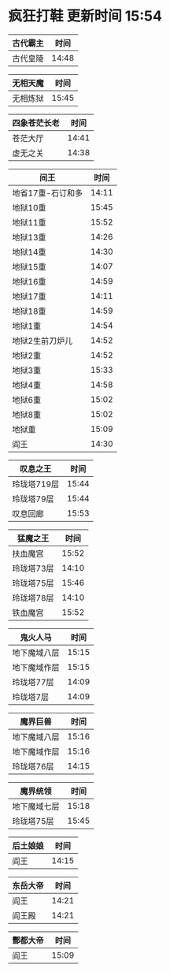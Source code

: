 # 疯狂打鞋 更新时间 15:54

| 古代霸主   | 时间    |
|--------|-------|
| 古代皇陵 | 14:48 |

| 无相天魔   | 时间    |
|--------|-------|
| 无相炼狱 | 15:45 |

| 四象苍茫长老   | 时间    |
|--------|-------|
| 苍茫大厅 | 14:41 |
| 虚无之关 | 14:38 |

| 间王   | 时间    |
|--------|-------|
| 地省17重-石订和多 | 14:11 |
| 地狱10重 | 15:45 |
| 地狱11重 | 15:52 |
| 地狱13重 | 14:26 |
| 地狱14重 | 14:30 |
| 地狱15重 | 14:07 |
| 地狱16重 | 14:59 |
| 地狱17重 | 14:11 |
| 地狱18重 | 14:59 |
| 地狱1重 | 14:54 |
| 地狱2生前刀炉儿 | 14:52 |
| 地狱2重 | 14:52 |
| 地狱3重 | 15:33 |
| 地狱4重 | 14:58 |
| 地狱6重 | 15:02 |
| 地狱8重 | 15:02 |
| 地狱重 | 15:09 |
| 阎王 | 14:30 |

| 叹息之王   | 时间    |
|--------|-------|
| 玲珑塔719层 | 15:44 |
| 玲珑塔79层 | 15:44 |
| 叹息回廊 | 15:53 |

| 猛魔之王   | 时间    |
|--------|-------|
| 扶血魔宫 | 15:52 |
| 玲珑塔73层 | 14:10 |
| 玲珑塔75层 | 15:46 |
| 玲珑塔78层 | 14:10 |
| 铁血魔宫 | 15:52 |

| 鬼火人马   | 时间    |
|--------|-------|
| 地下魔域八层 | 15:15 |
| 地下魔域作层 | 15:15 |
| 玲珑塔77层 | 14:09 |
| 玲珑塔7层 | 14:09 |

| 魔界巨兽   | 时间    |
|--------|-------|
| 地下魔域八层 | 15:16 |
| 地下魔域作层 | 15:16 |
| 玲珑塔76层 | 14:15 |

| 魔界统领   | 时间    |
|--------|-------|
| 地下魔域七层 | 15:18 |
| 玲珑塔75层 | 15:45 |

| 后土娘娘   | 时间    |
|--------|-------|
| 阎王 | 14:15 |

| 东岳大帝   | 时间    |
|--------|-------|
| 阎王 | 14:21 |
| 阎王殿 | 14:21 |

| 酆都大帝   | 时间    |
|--------|-------|
| 阎王 | 15:09 |